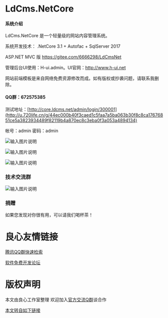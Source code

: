 # LdCms.NetCore

#### 系统介绍
LdCms.NetCore 是一个轻量级的网站内容管理系统。

系统开发技术： .NetCore 3.1 + Autofac + SqlServer 2017 

ASP.NET MVC 版 https://gitee.com/6666298/LdCmsNet

管理后台UI使用：H-ui.admin。UI官网：http://www.h-ui.net

网站前端模板是来自网络免费资源修改而成。如有版权或抄袭问题，请联系我删除。


#### QQ群：672575385

测试地址：[http://core.ldcms.net/admin/login/300001](http://u.720life.cn/g/44ec000b40f3caed1c5faa7a5ba063b30f8c8ca17676851ce5a3823934489f82119b4a870ec8c3eba0f3a053a4894134)

帐号：admin
密码：admin

![输入图片说明](https://images.gitee.com/uploads/images/2019/1210/173539_0d3e9705_1201395.png "我的桌面.png")

![输入图片说明](https://images.gitee.com/uploads/images/2019/0402/123418_aad9d91b_1201395.png "QQ图片20190402123336.png")

![输入图片说明](https://images.gitee.com/uploads/images/2020/0602/184104_035d6580_1201395.png "QQ图片20200602184028.png")

###  **技术交流群** 

![输入图片说明](https://images.gitee.com/uploads/images/2020/0425/104349_780f47f9_1201395.jpeg "002.jpg")

###  **捐赠** 

如果您发现对你很有用，可以请我们喝杯茶！



 # 良心友情链接

[腾讯QQ群快速检索](http://u.720life.cn/s/8cf73f7c)

[软件免费开发论坛](http://u.720life.cn/s/bbb01dc0)

# 版权声明 

本文由良心工作室整理 欢迎加入[官方交流Q群](https://u.720life.cn/s/f2316816)谈合作

[本文转自如下链接](http://u.720life.cn/g/2e71d0f0a5c601172267ba20d3a43c6e1ef7f6de49f7be148f633826022dbbe1e7d95226ed46a42ebe3e304e5af5d7e53c08ba71c16e199096e685fb92c2c329)